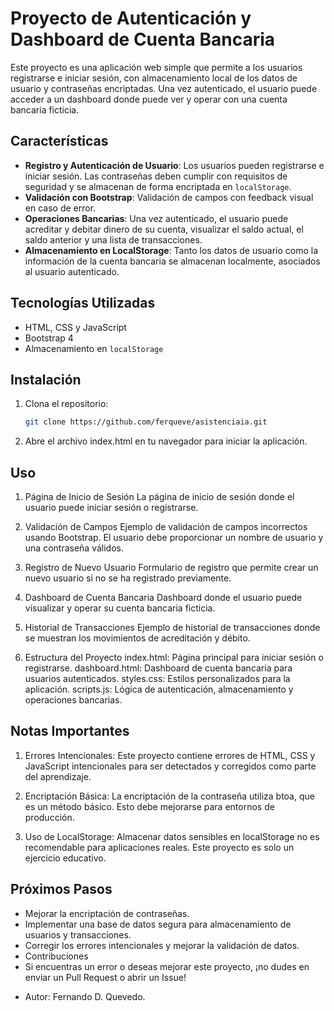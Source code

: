 # Proyecto de Autenticación y Dashboard de Cuenta Bancaria

Este proyecto es una aplicación web simple que permite a los usuarios registrarse e iniciar sesión, con almacenamiento local de los datos de usuario y contraseñas encriptadas. Una vez autenticado, el usuario puede acceder a un dashboard donde puede ver y operar con una cuenta bancaria ficticia.

## Características

- **Registro y Autenticación de Usuario**: Los usuarios pueden registrarse e iniciar sesión. Las contraseñas deben cumplir con requisitos de seguridad y se almacenan de forma encriptada en `localStorage`.
- **Validación con Bootstrap**: Validación de campos con feedback visual en caso de error.
- **Operaciones Bancarias**: Una vez autenticado, el usuario puede acreditar y debitar dinero de su cuenta, visualizar el saldo actual, el saldo anterior y una lista de transacciones.
- **Almacenamiento en LocalStorage**: Tanto los datos de usuario como la información de la cuenta bancaria se almacenan localmente, asociados al usuario autenticado.

## Tecnologías Utilizadas

- HTML, CSS y JavaScript
- Bootstrap 4
- Almacenamiento en `localStorage`

## Instalación

1. Clona el repositorio:
   ```bash
   git clone https://github.com/ferqueve/asistenciaia.git

2. Abre el archivo index.html en tu navegador para iniciar la aplicación.

## Uso

1. Página de Inicio de Sesión
La página de inicio de sesión donde el usuario puede iniciar sesión o registrarse.

2. Validación de Campos
Ejemplo de validación de campos incorrectos usando Bootstrap. El usuario debe proporcionar un nombre de usuario y una contraseña válidos.

3. Registro de Nuevo Usuario
Formulario de registro que permite crear un nuevo usuario si no se ha registrado previamente.

4. Dashboard de Cuenta Bancaria
Dashboard donde el usuario puede visualizar y operar su cuenta bancaria ficticia.

5. Historial de Transacciones
Ejemplo de historial de transacciones donde se muestran los movimientos de acreditación y débito.

6. Estructura del Proyecto
index.html: Página principal para iniciar sesión o registrarse.
dashboard.html: Dashboard de cuenta bancaria para usuarios autenticados.
styles.css: Estilos personalizados para la aplicación.
scripts.js: Lógica de autenticación, almacenamiento y operaciones bancarias.

## Notas Importantes
1. Errores Intencionales: Este proyecto contiene errores de HTML, CSS y JavaScript intencionales para ser detectados y corregidos como parte del aprendizaje.

2. Encriptación Básica: La encriptación de la contraseña utiliza btoa, que es un método básico. Esto debe mejorarse para entornos de producción.
3. Uso de LocalStorage: Almacenar datos sensibles en localStorage no es recomendable para aplicaciones reales. Este proyecto es solo un ejercicio educativo.
## Próximos Pasos
- Mejorar la encriptación de contraseñas.
- Implementar una base de datos segura para almacenamiento de usuarios y transacciones.
- Corregir los errores intencionales y mejorar la validación de datos.
- Contribuciones
- Si encuentras un error o deseas mejorar este proyecto, ¡no dudes en enviar un Pull Request o abrir un Issue!

* Autor:  Fernando D. Quevedo.

